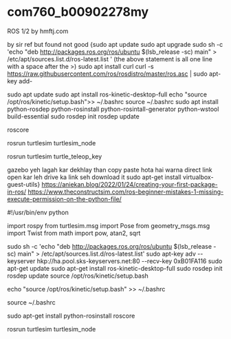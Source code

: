 # com760_b00902278my
ROS 1/2 by hmftj.com

by sir ref but found not good {sudo apt update sudo apt upgrade sudo sh -c 'echo "deb http://packages.ros.org/ros/ubuntu $(lsb_release -sc) main" > /etc/apt/sources.list.d/ros-latest.list ' (the above statement is all one line with a space after the >) sudo apt install curl curl -s https://raw.githubusercontent.com/ros/rosdistro/master/ros.asc | sudo apt-key add-

sudo apt update sudo apt install ros-kinetic-desktop-full echo "source /opt/ros/kinetic/setup.bash">> ~/.bashrc source ~/.bashrc sudo apt install python-rosdep python-rosinstall python-rosintall-generator python-wstool build-essential sudo rosdep init rosdep update

roscore

rosrun turtlesim turtlesim_node

rosrun turtlesim turtle_teleop_key

gazebo yeh lagah kar dekhlay than copy paste hota hai warna direct link open kar leh drive ka link seh download it sudo apt-get install virtualbox-guest-utils} https://aniekan.blog/2022/01/24/creating-your-first-package-in-ros/ https://www.theconstructsim.com/ros-beginner-mistakes-1-missing-execute-permission-on-the-python-file/

#!/usr/bin/env python

import rospy from turtlesim.msg import Pose from geometry_msgs.msg import Twist from math import pow, atan2, sqrt



sudo sh -c 'echo "deb http://packages.ros.org/ros/ubuntu $(lsb_release -sc) main" > /etc/apt/sources.list.d/ros-latest.list' sudo apt-key adv --keyserver hkp://ha.pool.sks-keyservers.net:80 --recv-key 0xB01FA116 sudo apt-get update sudo apt-get install ros-kinetic-desktop-full sudo rosdep init rosdep update source /opt/ros/kinetic/setup.bash

echo "source /opt/ros/kinetic/setup.bash" >> ~/.bashrc

source ~/.bashrc

sudo apt-get install python-rosinstall roscore

rosrun turtlesim turtlesim_node
